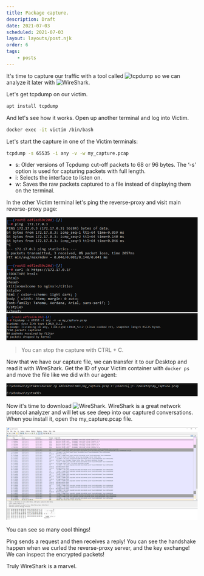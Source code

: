 ```yaml
---
title: Package capture.
description: Draft
date: 2021-07-03
scheduled: 2021-07-03
layout: layouts/post.njk
order: 6
tags:
    - posts
---
```


It's time to capture our traffic with a tool called ![tcpdump](https://www.tcpdump.org/) so we can analyze it later with ![WireShark](https://www.wireshark.org/).

Let's get tcpdump on our victim.

``` bash
apt install tcpdump
```

And let's see how it works. Open up another terminal and log into Victim.

``` bash
docker exec -it victim /bin/bash
```

Let's start the capture in one of the Victim terminals:

``` bash
tcpdump -s 65535 -i any -v -w my_capture.pcap
```

- s: Older versions of Tcpdump cut-off packets to 68 or 96 bytes. The ‘-s’ option is used for capturing packets with full length.
- i: Selects the interface to listen on.
- w: Saves the raw packets captured to a file instead of displaying them on the terminal. 

In the other Victim terminal let's ping the reverse-proxy and visit main reverse-proxy page:

![ping and curl test](/img/remote/ping-curl-test.png)
![tcpdump test](/img/remote/tcpdump-test.png)

>You can stop the capture with CTRL + C.

Now that we have our capture file, we can transfer it to our Desktop and read it with WireShark.
Get the ID of your Victim container with `docker ps` and move the file like we did with our agent:

![move the capture](/img/remote/move-capture.png)

Now it's time to download ![WireShark](https://www.wireshark.org/#download).
WireShark is a great network protocol analyzer and will let us see deep into our captured conversations.
When you install it, open the my_capture.pcap file.

![capture](/img/remote/my-capture.png)

You can see so many cool things!

Ping sends a request and then receives a reply!
You can see the handshake happen when we curled the reverse-proxy server, and the key exchange!
We can inspect the encrypted packets!

Truly WireShark is a marvel.